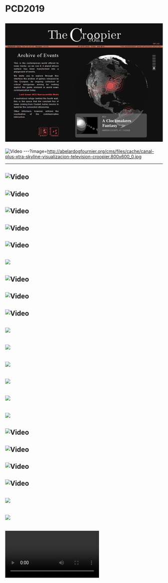 # PCD2019

<!-- the croopier -->
![](assets/img/the-croopier-portada-ultima.jpg)
---
<!-- the croopier video -->
![Video](https://player.vimeo.com/video/106478859)
---?image=http://abelardogfournier.org/cms/files/cache/canal-plus-xtra-skyline-visualizacion-television-croopier.800x600_0.jpg
<!-- # skyline imagen -->
---
<!-- skyline rutas -->
![Video](https://player.vimeo.com/video/17113324)
---
<!-- skyline edificios -->
![Video](https://player.vimeo.com/video/17115401)
---
<!-- skyline quadtree -->
![Video](https://player.vimeo.com/video/17116276#t=16s)
---
<!-- skyline lineas -->
![Video](https://player.vimeo.com/video/17113029)
---
<!-- skyline completo -->
![Video](https://player.vimeo.com/video/22788075)
---
<!-- skyline instalaciones -->
![](assets/imgs/canal-plus-compo.JPG)
---
<!-- # collscreen pantalla -->
![Video](https://player.vimeo.com/video/36047734)
---
<!-- collscreen calle -->
![Video](https://www.youtube.com/embed/C9pwBZHVDyI)
---
<!-- # hello world -->
![Video](https://player.vimeo.com/video/60731302#t=310s)
---
<!-- tamal resultado -->
![](http://abelardogfournier.org/cms/files/cache/elmundotamal.800x600_0.jpg)
---
<!-- tamal esquema -->
![](http://abelardogfournier.org/files/images/image05.jpg)
---
<!-- tamal participantes -->
![](http://abelardogfournier.org/files/images/image06.jpg)
--- 
<!-- Bandera foto -->
![](http://abelardogfournier.org/cms/files/cache/800px-Victim_of_Congo_atrocities,_Congo,_ca._1890-1910_(IMP-CSCNWW33-OS10-19).800x600_0.jpg)
---
<!-- Bandera foto -->
![](http://abelardogfournier.org/cms/files/cache/2016-02-25%2021.14.32.800x600_0.jpg)
---
<!-- Bandera foto -->
![](http://abelardogfournier.org/cms/files/cache/2016-02-25%2021.11.07.800x600_0.jpg)
---
<!-- Bandera video -->
![Video](https://vimeo.com/161899015)
---
<!-- Vividness explanation -->
![Video](https://player.vimeo.com/video/71408579#t=143s)
---
<!-- Vividness -->
![Video](https://player.vimeo.com/video/94442934#t=314s)
---
<!-- Rock, paper, scissors -->
![Video](https://vimeo.com/217894488?)
---
<!-- Mawat foto -->
![](http://abelardogfournier.org/cms/files/cache/2016-02-25%2021.11.07.800x600_0.jpg)
---
<!-- Mawat foto -->
![](http://abelardogfournier.org/cms/files/cache/PB291134.800x600_0.jpg)
---
<!-- Mawat video -->
![Video](http://abelardogfournier.org/files/DSC_0324.ogv)
---



<!-- pedercini -->
<!--
![](assets/img/pedercini-obsolete.png)
#### Paolo Pedercini, GFC2014
---
-->
